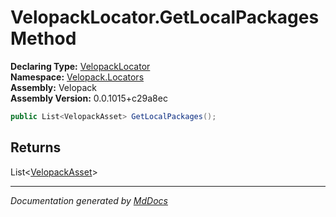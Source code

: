 ﻿<!--  
  <auto-generated>   
    The contents of this file were generated by a tool.  
    Changes to this file may be list if the file is regenerated  
  </auto-generated>   
-->

# VelopackLocator.GetLocalPackages Method

**Declaring Type:** [VelopackLocator](../index.md)  
**Namespace:** [Velopack.Locators](../../index.md)  
**Assembly:** Velopack  
**Assembly Version:** 0.0.1015+c29a8ec

```csharp
public List<VelopackAsset> GetLocalPackages();
```

## Returns

List\<[VelopackAsset](../../../VelopackAsset/index.md)\>

___

*Documentation generated by [MdDocs](https://github.com/ap0llo/mddocs)*
